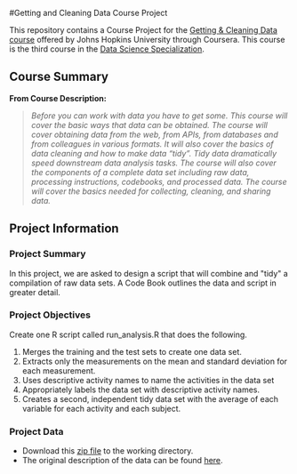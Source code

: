 #Getting and Cleaning Data Course Project

This repository contains a Course Project for the [Getting & Cleaning Data course](https://www.coursera.org/course/getdata) offered by Johns Hopkins University through Coursera. This course is the third course in the [Data Science Specialization](https://www.coursera.org/specialization/jhudatascience/1?utm_medium=courseDescripTop).

## Course Summary
**From Course Description:** 
>*Before you can work with data you have to get some. This course will cover the basic ways that data can be obtained. The course will cover obtaining data from the web, from APIs, from databases and from colleagues in various formats. It will also cover the basics of data cleaning and how to make data “tidy”. Tidy data dramatically speed downstream data analysis tasks. The course will also cover the components of a complete data set including raw data, processing instructions, codebooks, and processed data. The course will cover the basics needed for collecting, cleaning, and sharing data.*

## Project Information

### Project Summary
In this project, we are asked to design a script that will combine and "tidy" a compilation of raw data sets. A Code Book outlines the data and script in greater detail.

### Project Objectives
Create one R script called run_analysis.R that does the following. 
1. Merges the training and the test sets to create one data set.
2. Extracts only the measurements on the mean and standard deviation for each measurement. 
3. Uses descriptive activity names to name the activities in the data set
4. Appropriately labels the data set with descriptive activity names. 
5. Creates a second, independent tidy data set with the average of each variable for each activity and each subject. 

### Project Data
* Download this [zip file](http://archive.ics.uci.edu/ml/machine-learning-databases/00240/UCI%20HAR%20Dataset.zip) to the working directory. 
* The original description of the data can be found [here](http://archive.ics.uci.edu/ml/datasets/Human+Activity+Recognition+Using+Smartphones).
